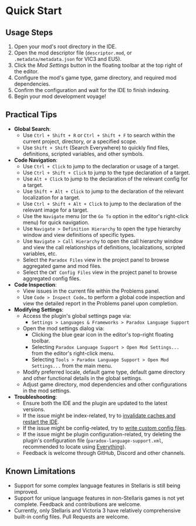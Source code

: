 # Quick Start

## Usage Steps

1. Open your mod's root directory in the IDE.
2. Open the mod descriptor file (`descriptor.mod`, or `.metadata/metadata.json` for VIC3 and EU5).
3. Click the *Mod Settings* button in the floating toolbar at the top right of the editor.
4. Configure the mod's game type, game directory, and required mod dependencies.
5. Confirm the configuration and wait for the IDE to finish indexing.
6. Begin your mod development voyage!

## Practical Tips

- **Global Search**:
  - Use `Ctrl + Shift + R` or `Ctrl + Shift + F` to search within the current project, directory, or a specified scope.
  - Use `Shift + Shift` (Search Everywhere) to quickly find files, definitions, scripted variables, and other symbols.
- **Code Navigation**:
  - Use `Ctrl + Click` to jump to the declaration or usage of a target.
  - Use `Ctrl + Shift + Click` to jump to the type declaration of a target.
  - Use `Alt + Click` to jump to the declaration of the relevant config for a target.
  - Use `Shift + Alt + Click` to jump to the declaration of the relevant localization for a target.
  - Use `Ctrl + Shift + Alt + Click` to jump to the declaration of the relevant image for a target.
  - Use the `Navigate` menu (or the `Go To` option in the editor's right-click menu) for quick navigation.
  - Use `Navigate > Definition Hierarchy` to open the type hierarchy window and view definitions of specific types.
  - Use `Navigate > Call Hierarchy` to open the call hierarchy window and view the call relationships of definitions, localizations, scripted variables, etc.
  - Select the `Paradox Files` view in the project panel to browse aggregated game and mod files.
  - Select the `CWT Config Files` view in the project panel to browse aggregated config files.
- **Code Inspection**:
  - View issues in the current file within the Problems panel.
  - Use `Code > Inspect Code…` to perform a global code inspection and view the detailed report in the Problems panel upon completion.
- **Modifying Settings**:
  - Access the plugin's global settings page via:
    - `Settings > Languages & Frameworks > Paradox Language Support`
  - Open the mod settings dialog via:
    - Clicking the blue gear icon in the editor's top-right floating toolbar.
    - Selecting `Paradox Language Support > Open Mod Settings...` from the editor's right-click menu.
    - Selecting `Tools > Paradox Language Support > Open Mod Settings...` from the main menu.
  - Modify preferred locale, default game type, default game directory and other functional details in the global settings.
  - Adjust game directory, mod dependencies and other configurations in the mod settings.
- **Troubleshooting**:
  - Ensure both the IDE and the plugin are updated to the latest versions.
  - If the issue might be index-related, try to [invalidate caches and restart the IDE](https://www.jetbrains.com/help/idea/invalidate-caches.html).
  - If the issue might be config-related, try to [write custom config files](https://windea.icu/Paradox-Language-Support/en/config.html#write-cwt-config-files).
  - If the issue might be plugin configuration-related, try deleting the plugin's configuration file (`paradox-language-support.xml`, recommended to locate using [Everything](https://www.voidtools.com)).
  - Feedback is welcome through GitHub, Discord and other channels.

## Known Limitations

- Support for some complex language features in Stellaris is still being improved.
- Support for unique language features in non-Stellaris games is not yet complete. Feedback and contributions are welcome.
- Currently, only Stellaris and Victoria 3 have relatively comprehensive built-in config files. Pull Requests are welcome.
